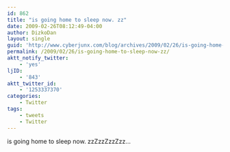 ```yaml
---
id: 862
title: "is going home to sleep now. zz"
date: 2009-02-26T08:12:49-04:00
author: DizkoDan
layout: single
guid: 'http://www.cyberjunx.com/blog/archives/2009/02/26/is-going-home-to-sleep-now-zz/'
permalink: /2009/02/26/is-going-home-to-sleep-now-zz/
aktt_notify_twitter:
    - 'yes'
ljID:
    - '843'
aktt_twitter_id:
    - '1253337370'
categories:
    - Twitter
tags:
    - tweets
    - Twitter
---
```


is going home to sleep now. zzZzzZzzZzz…